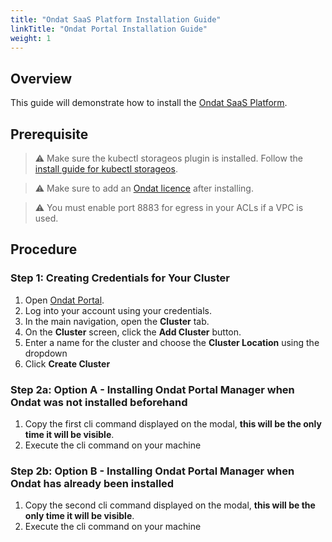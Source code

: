 ```yaml
---
title: "Ondat SaaS Platform Installation Guide"
linkTitle: "Ondat Portal Installation Guide"
weight: 1
---
```


## Overview

This guide will demonstrate how to install the [Ondat SaaS Platform](https://portal.ondat.io/).

## Prerequisite

> ⚠️ Make sure the kubectl storageos plugin is installed. Follow the [install guide for kubectl storageos](https://docs.ondat.io/docs/reference/kubectl-plugin/).

> ⚠️ Make sure to add an [Ondat licence](/docs/operations/licensing/) after installing.

> ⚠️ You must enable port 8883 for egress in your ACLs if a VPC is used.

## Procedure

### Step 1: Creating Credentials for Your Cluster

1. Open [Ondat Portal](https://portal.ondat.io/dashboard).
2. Log into your account using your credentials.
3. In the main navigation, open the __Cluster__ tab.
4. On the __Cluster__ screen, click the __Add Cluster__ button.
5. Enter a name for the cluster and choose the __Cluster Location__ using the dropdown
6. Click __Create Cluster__

### Step 2a: Option A - Installing Ondat Portal Manager when Ondat was not installed beforehand

1. Copy the first cli command displayed on the modal, __this will be the only time it will be visible__.
2. Execute the cli command on your machine

### Step 2b: Option B - Installing Ondat Portal Manager when Ondat has already been installed

1. Copy the second cli command displayed on the modal, __this will be the only time it will be visible__.
2. Execute the cli command on your machine
